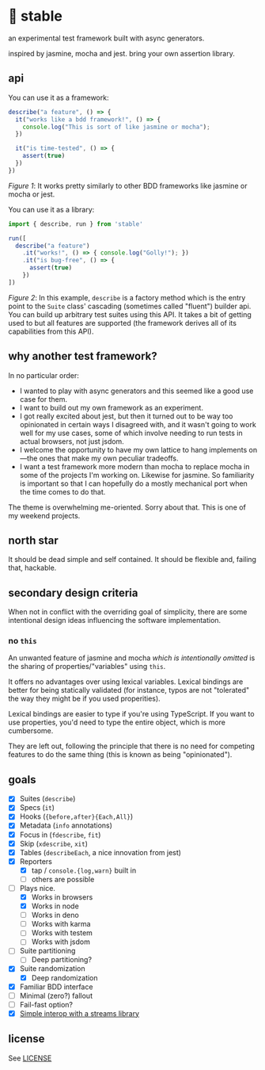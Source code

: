 # :horse: stable

an experimental test framework built with async generators.

inspired by jasmine, mocha and jest. bring your own assertion library.

## api

You can use it as a framework:

```javascript
describe("a feature", () => {
  it("works like a bdd framework!", () => {
    console.log("This is sort of like jasmine or mocha");
  })

  it("is time-tested", () => {
    assert(true)
  })
})
```
_Figure 1_: It works pretty similarly to other BDD frameworks like jasmine or mocha or jest.

You can use it as a library:
```javascript
import { describe, run } from 'stable'

run([
  describe("a feature")
    .it("works!", () => { console.log("Golly!"); })
    .it("is bug-free", () => {
      assert(true)
    })
])
```
_Figure 2_: In this example, `describe` is a factory method which is the entry point to the `Suite` class' cascading (sometimes called "fluent") builder api. You can build up arbitrary test suites using this API. It takes a bit of getting used to but all features are supported (the framework derives all of its capabilities from this API).

## why another test framework?

In no particular order:

* I wanted to play with async generators and this seemed like a good use case for them.
* I want to build out my own framework as an experiment.
* I got really excited about jest, but then it turned out to be way too opinionated in certain ways I disagreed with, and it wasn't going to work well for my use cases, some of which involve needing to run tests in actual browsers, not just jsdom.
* I welcome the opportunity to have my own lattice to hang implements on—the ones that make my own peculiar tradeoffs.
* I want a test framework more modern than mocha to replace mocha in some of the projects I'm working on. Likewise for jasmine. So familiarity is important so that I can hopefully do a mostly mechanical port when the time comes to do that.

The theme is overwhelming me-oriented. Sorry about that. This is one of my weekend projects.

## north star

It should be dead simple and self contained. It should be flexible and, failing that, hackable.

## secondary design criteria

When not in conflict with the overriding goal of simplicity, there are some intentional design ideas influencing the software implementation.

### no `this`

An unwanted feature of jasmine and mocha *which is intentionally omitted* is the sharing of properties/"variables" using `this`.

It offers no advantages over using lexical variables. Lexical bindings are better for being statically validated (for instance, typos are not "tolerated" the way they might be if you used properities).

Lexical bindings are easier to type if you're using TypeScript. If you want to use properties, you'd need to type the entire object, which is more cumbersome.

They are left out, following the principle that there is no need for competing features to do the same thing (this is known as being "opinionated").

## goals


- [x] Suites (`describe`)
- [x] Specs (`it`)
- [x] Hooks (`{before,after}{Each,All}`)
- [x] Metadata (`info` annotations)
- [x] Focus in (`fdescribe`, `fit`)
- [x] Skip (`xdescribe`, `xit`)
- [x] Tables (`describeEach`, a nice innovation from jest)
- [x] Reporters
  - [x] tap / `console.{log,warn}` built in
  - [ ] others are possible
- [ ] Plays nice.
  - [x] Works in browsers
  - [x] Works in node
  - [ ] Works in deno
  - [ ] Works with karma
  - [ ] Works with testem
  - [ ] Works with jsdom
- [ ] Suite partitioning
  - [ ] Deep partitioning?
- [x] Suite randomization
  - [x] Deep randomization
- [x] Familiar BDD interface
- [ ] Minimal (zero?) fallout
- [ ] Fail-fast option?
- [x] [Simple interop with a streams library](examples/streams.js)

## license

See [LICENSE](LICENSE)

